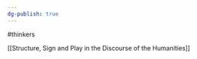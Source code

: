 ```yaml
---
dg-publish: true
---
```


#thinkers 

[[Structure, Sign and Play in the Discourse of the Humanities]]